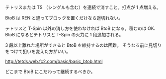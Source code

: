 テトリスまたは TS （シングルも含む）を連続で消すこと。打点が 1 点増える。

BtoB は REN と違ってブロックを置くだけなら途切れない。

テトリスと T-Spin 以外の消し方を使わなければ BtoB になる。積むのは OK.
BtoB になるとテトリスと T-Spin の火力に 1 段追加される。

3 段以上離れた場所ができると BtoB を維持するのは困難。
そうなる前に見切りをつけて狙いを変えた方がいい。

http://tetds.web.fc2.com/basic/basic_btob.html

どこまで BtoB にこだわって継続するべきか。
